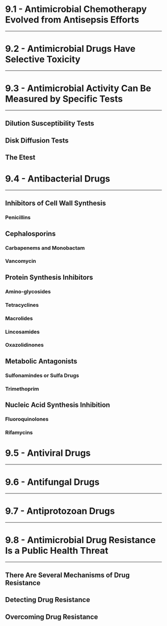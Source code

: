 # 9.1 - Antimicrobial Chemotherapy Evolved from Antisepsis Efforts

---
# 9.2 - Antimicrobial Drugs Have Selective Toxicity

---

# 9.3 - Antimicrobial Activity Can Be Measured by Specific Tests

---
## Dilution Susceptibility Tests
## Disk Diffusion Tests
## The Etest

# 9.4 - Antibacterial Drugs

---
## Inhibitors of Cell Wall Synthesis
### Penicillins
## Cephalosporins
### Carbapenems and Monobactam
### Vancomycin
## Protein Synthesis Inhibitors
### Amino-glycosides
### Tetracyclines
### Macrolides
### Lincosamides
### Oxazolidinones
## Metabolic Antagonists

### Sulfonamindes or Sulfa Drugs

### Trimethoprim
## Nucleic Acid Synthesis Inhibition
### Fluoroquinolones
### Rifamycins
# 9.5 - Antiviral Drugs

---

# 9.6 - Antifungal Drugs

---

# 9.7 - Antiprotozoan Drugs

---

# 9.8 - Antimicrobial Drug Resistance Is a Public Health Threat

---
## There Are Several Mechanisms of Drug Resistance
## Detecting Drug Resistance
## Overcoming Drug Resistance

